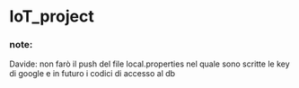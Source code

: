 # IoT_project

### note:

Davide: non farò il push del file local.properties nel quale sono scritte le key di google e in futuro i codici di accesso al db
